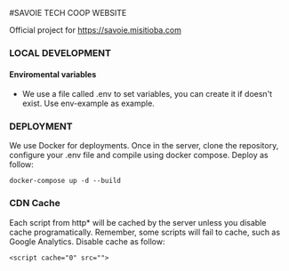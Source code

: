 #SAVOIE TECH COOP WEBSITE

Official project for https://savoie.misitioba.com

### LOCAL DEVELOPMENT

#### Enviromental variables

- We use a file called .env to set variables, you can create it if doesn't exist. Use env-example as example.

### DEPLOYMENT

We use Docker for deployments.
Once in the server, clone the repository, configure your .env file and compile using docker compose. Deploy as follow:

    docker-compose up -d --build


### CDN Cache

Each script from http* will be cached by the server unless you disable cache programatically. Remember, some scripts will fail to cache, such as Google Analytics. Disable cache as follow:
    
    <script cache="0" src="">